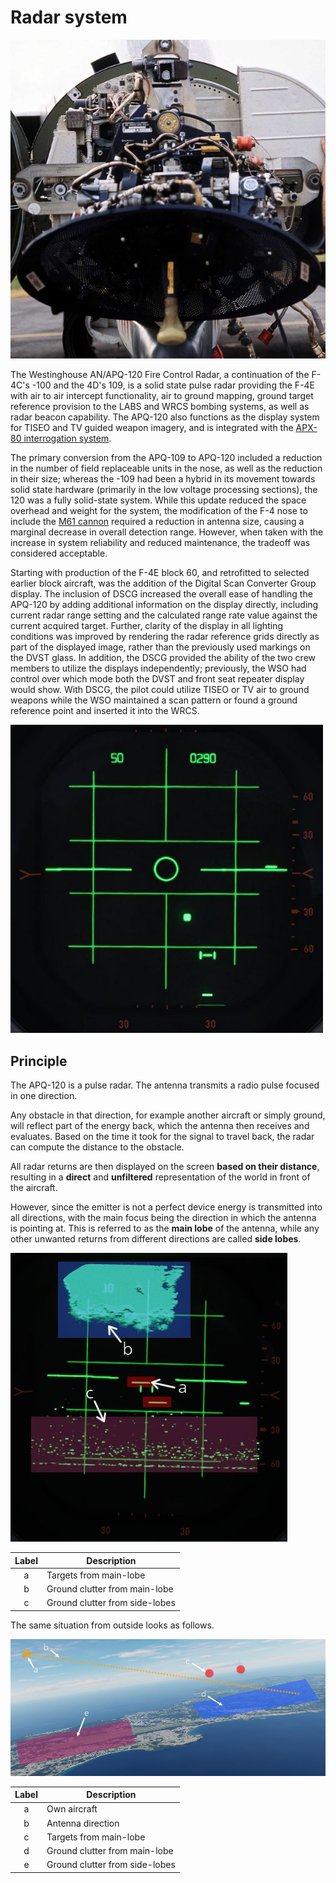 # Radar system

![Radar Dish](../../img/radar_dish_nose.jpg)

The Westinghouse AN/APQ-120 Fire Control Radar, a continuation of the F-4C's
-100 and the 4D's 109, is a solid state pulse radar providing the F-4E with air
to air intercept functionality, air to ground mapping, ground target reference
provision to the LABS and WRCS bombing systems, as well as radar beacon
capability. The APQ-120 also functions as the display system for TISEO and TV
guided weapon imagery, and is integrated with the
[APX-80 interrogation system](../identification_systems.md#interrogator-systems).

The primary conversion from the APQ-109 to APQ-120 included a reduction in the
number of field replaceable units in the nose, as well as the reduction in their
size; whereas the -109 had been a hybrid in its movement towards solid state
hardware (primarily in the low voltage processing sections), the 120 was a fully
solid-state system. While this update reduced the space overhead and weight for
the system, the modification of the F-4 nose to include the
[M61 cannon](../../stores/guns.md#internal-cannon-m61a1-vulcan) required a
reduction in antenna size, causing a marginal decrease in overall detection
range. However, when taken with the increase in system reliability and reduced
maintenance, the tradeoff was considered acceptable.

Starting with production of the F-4E block 60, and retrofitted to selected
earlier block aircraft, was the addition of the Digital Scan Converter Group
display. The inclusion of DSCG increased the overall ease of handling the
APQ-120 by adding additional information on the display directly, including
current radar range setting and the calculated range rate value against the
current acquired target. Further, clarity of the display in all lighting
conditions was improved by rendering the radar reference grids directly as part
of the displayed image, rather than the previously used markings on the DVST
glass. In addition, the DSCG provided the ability of the two crew members to
utilize the displays independently; previously, the WSO had control over which
mode both the DVST and front seat repeater display would show. With DSCG, the
pilot could utilize TISEO or TV air to ground weapons while the WSO maintained a
scan pattern or found a ground reference point and inserted it into the WRCS.

![radar_screen](../../img/radar_screen.jpg)

## Principle

The APQ-120 is a pulse radar. The antenna transmits a radio pulse focused in one
direction.

Any obstacle in that direction, for example another aircraft or simply ground,
will reflect part of the energy back, which the antenna then receives and
evaluates. Based on the time it took for the signal to travel back, the radar
can compute the distance to the obstacle.

All radar returns are then displayed on the screen **based on their distance**,
resulting in a **direct** and **unfiltered** representation of the world in
front of the aircraft.

However, since the emitter is not a perfect device energy is transmitted into all
directions, with the main focus being the direction in which the antenna is
pointing at. This is referred to as the **main lobe** of the antenna, while any
other unwanted returns from different directions are called **side lobes**.

![Radar with Lobes](../../img/radar_lobes.jpg)

| Label | Description                    |
| :---: | ------------------------------ |
|   a   | Targets from main-lobe         |
|   b   | Ground clutter from main-lobe  |
|   c   | Ground clutter from side-lobes |

The same situation from outside looks as follows.

![Outside view of situation](../../img/radar_lobes_outside.jpg)

| Label | Description                    |
| :---: | ------------------------------ |
|   a   | Own aircraft                   |
|   b   | Antenna direction              |
|   c   | Targets from main-lobe         |
|   d   | Ground clutter from main-lobe  |
|   e   | Ground clutter from side-lobes |
